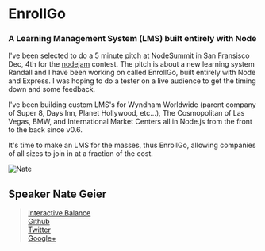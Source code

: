 # EnrollGo 
### A Learning Management System (LMS) built entirely with Node

I've been selected to do a 5 minute pitch at [NodeSummit](http://nodesummit.com/speakers/) in San Fransisco Dec, 4th for the [nodejam](http://nodesummit.com/nodejam/) contest. The pitch is about a new learning system Randall and I have been working on called EnrollGo, built entirely with Node and Express. I was hoping to do a tester on a live audience to get the timing down and some feedback.

I've been building custom LMS's for Wyndham Worldwide (parent company of Super 8, Days Inn, Planet Hollywood, etc...), The Cosmopolitan of Las Vegas, BMW, and International Market Centers all in Node.js from the front to the back since v0.6.  

It's time to make an LMS for the masses, thus EnrollGo, allowing companies of all sizes to join in at a fraction of the cost.

![Nate](http://www.gravatar.com/avatar/a197153b753ca03e837a6deba12486b1.png "Nate")

## Speaker Nate Geier

>[Interactive Balance](http://interactivebalance.com)  
>[Github](https://github.com/nategeier/)  
>[Twitter](https://twitter.com/nategeier)  
>[Google+](https://plus.google.com/100896801993734452685)  


 
